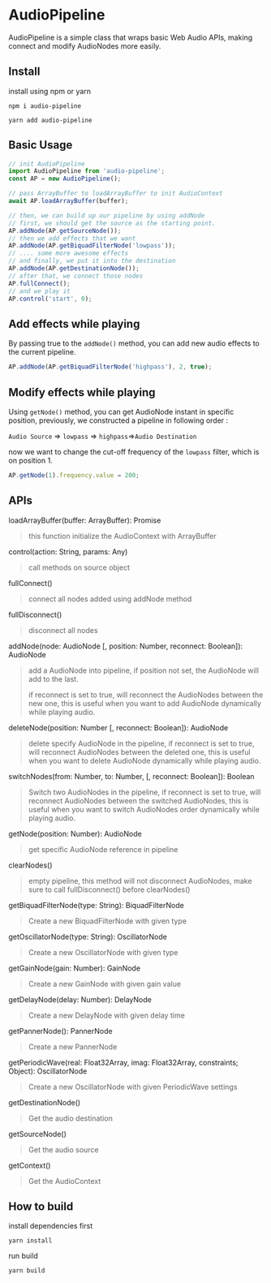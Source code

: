# AudioPipeline

AudioPipeline is a simple class that wraps basic Web Audio APIs, making connect and modify AudioNodes more easily.

## Install

install using npm or yarn

`npm i audio-pipeline`

`yarn add audio-pipeline`

## Basic Usage

```javascript
// init AudioPipeline
import AudioPipeline from 'audio-pipeline';
const AP = new AudioPipeline();

// pass ArrayBuffer to loadArrayBuffer to init AudioContext
await AP.loadArrayBuffer(buffer);

// then, we can build up our pipeline by using addNode
// first, we should get the source as the starting point.
AP.addNode(AP.getSourceNode());
// then we add effects that we want
AP.addNode(AP.getBiquadFilterNode('lowpass'));
// .... some more awesome effects
// and finally, we put it into the destination
AP.addNode(AP.getDestinationNode());
// after that, we connect those nodes
AP.fullConnect();
// and we play it
AP.control('start', 0);
```

## Add effects while playing

By passing true to the `addNode()` method, you can add new audio effects to the current pipeline.

```javascript
AP.addNode(AP.getBiquadFilterNode('highpass'), 2, true);
```

## Modify effects while playing

Using `getNode()` method, you can get AudioNode instant in specific position, previously, we constructed a pipeline in following order :

`Audio Source` => `lowpass` => `highpass`=>`Audio Destination`

now we want to change the cut-off frequency of the `lowpass` filter, which is on position 1.

```javascript
AP.getNode(1).frequency.value = 200;
```

## APIs

loadArrayBuffer(buffer: ArrayBuffer): Promise

> this function initialize the AudioContext with ArrayBuffer

control(action: String, params: Any)

> call methods on source object

fullConnect()

> connect all nodes added using addNode method

fullDisconnect()

> disconnect all nodes

addNode(node: AudioNode [, position: Number, reconnect: Boolean]): AudioNode

> add a AudioNode into pipeline, if position not set, the AudioNode will add to the last.
>
> if reconnect is set to true, will reconnect the AudioNodes between the new one, this is useful when you want to add AudioNode dynamically while playing audio.

deleteNode(position: Number [, reconnect: Boolean]): AudioNode

> delete specify AudioNode in the pipeline, if reconnect is set to true, will reconnect AudioNodes between the deleted one, this is useful when you want to delete AudioNode dynamically while playing audio.

switchNodes(from: Number, to: Number, [, reconnect: Boolean]): Boolean

> Switch two AudioNodes in the pipeline, if reconnect is set to true, will reconnect AudioNodes between the switched AudioNodes, this is useful when you want to switch AudioNodes order dynamically while playing audio.

getNode(position: Number): AudioNode

> get specific AudioNode reference in pipeline

clearNodes()

> empty pipeline, this method will not disconnect AudioNodes, make sure to call fullDisconnect() before clearNodes()

getBiquadFilterNode(type: String): BiquadFilterNode

> Create a new BiquadFilterNode with given type

getOscillatorNode(type: String): OscillatorNode

> Create a new OscillatorNode with given type

getGainNode(gain: Number): GainNode

> Create a new GainNode with given gain value

getDelayNode(delay: Number): DelayNode

> Create a new DelayNode with given delay time

getPannerNode(): PannerNode

> Create a new PannerNode

getPeriodicWave(real: Float32Array, imag: Float32Array, constraints; Object): OscillatorNode

> Create a new OscillatorNode with given PeriodicWave settings

getDestinationNode()

> Get the audio destination

getSourceNode()

> Get the audio source

getContext()

> Get the AudioContext

## How to build

install dependencies first

`yarn install`

run build

`yarn build`